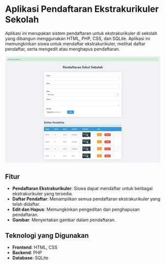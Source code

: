 # Aplikasi Pendaftaran Ekstrakurikuler Sekolah

Aplikasi ini merupakan sistem pendaftaran untuk ekstrakurikuler di sekolah yang dibangun menggunakan HTML, PHP, CSS, dan SQLite. Aplikasi ini memungkinkan siswa untuk mendaftar ekstrakurikuler, melihat daftar pendaftar, serta mengedit atau menghapus pendaftaran.

<img src="screenshot/Pendaftaran Eskul Sekolah.png">


## Fitur

- **Pendaftaran Ekstrakurikuler**: Siswa dapat mendaftar untuk berbagai ekstrakurikuler yang tersedia.
- **Daftar Pendaftar**: Menampilkan semua pendaftaran ekstrakurikuler yang telah didaftar.
- **Edit dan Hapus**: Memungkinkan pengeditan dan penghapusan pendaftaran.
- **Gambar**: Menyertakan gambar dalam pendaftaran.

## Teknologi yang Digunakan

- **Frontend**: HTML, CSS
- **Backend**: PHP
- **Database**: SQLite


